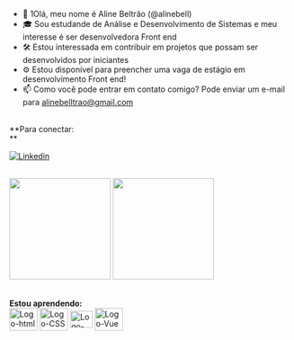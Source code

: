 - 👋 1Olá, meu nome é Aline Beltrão (@alinebell)
- 🎓 Sou estudande de Análise e Desenvolvimento de Sistemas e meu interesse é ser desenvolvedora Front end
- 🛠️ Estou interessada em contribuir em projetos que possam ser desenvolvidos por iniciantes
- ⚙️ Estou disponível para preencher uma vaga de estágio em desenvolvimento Front end!
- 📫 Como você pode entrar em contato comigo? Pode enviar um e-mail para alinebelltrao@gmail.com <br>
<br>
**Para conectar:<br>**

[![Linkedin](https://img.shields.io/badge/LinkedIn-0077B5?style=for-the-badge&logo=linkedin&logoColor=white)](https://www.linkedin.com/in/alinebeltrao/)

<br>
<div>
 <img height="180em" src="https://github-readme-stats.vercel.app/api?username=alinebell&show_icons=true&theme=cobalt"/>
 <img height="180em" src="https://github-readme-stats.vercel.app/api/top-langs/?username=alinebell&layout=compact&theme=cobalt"/>
</div><br>

**Estou aprendendo: <br>**
 <img align="center" alt="Logo-html" height="40" width="50" img src="https://cdn.jsdelivr.net/gh/devicons/devicon/icons/html5/html5-original-wordmark.svg"/>
 <img align="center" alt="Logo-CSS" height="40" width="50" img src="https://cdn.jsdelivr.net/gh/devicons/devicon/icons/css3/css3-original-wordmark.svg"/>
 <img align="center" alt="Logo-JavaScript" height="30" width="40" img src="https://cdn.jsdelivr.net/gh/devicons/devicon/icons/javascript/javascript-original.svg"/>
 <img align="center" alt="Logo-Vue" height="40" width="50" img src="https://cdn.jsdelivr.net/gh/devicons/devicon/icons/vuejs/vuejs-original-wordmark.svg" />
 
